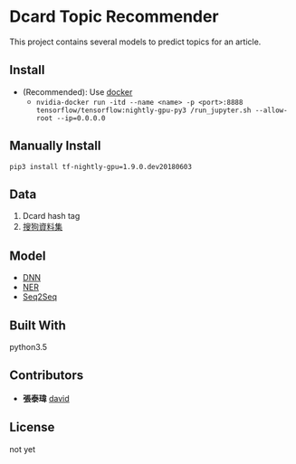 # Dcard Topic Recommender

This project contains several models to predict topics for an article.

## Install

* (Recommended): Use [docker](https://hub.docker.com/r/tensorflow/tensorflow/tags/)
	* `nvidia-docker run -itd --name <name> -p <port>:8888 tensorflow/tensorflow:nightly-gpu-py3 /run_jupyter.sh --allow-root --ip=0.0.0.0`

## Manually Install

`pip3 install tf-nightly-gpu=1.9.0.dev20180603`

## Data

1. Dcard hash tag
2. [搜狗資料集](http://www.sogou.com/labs/resource/cs.php)

## Model

* [DNN](dnn)
* [NER](ner)
* [Seq2Seq](seq2seq/README.md)

## Built With

python3.5

## Contributors

* __張泰瑋__ [david](https://github.com/david30907d)

## License

not yet